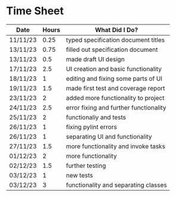 # Time Sheet

| Date     | Hours | What Did I Do?                         |
|----------|-------|----------------------------------------|
| 11/11/23 | 0.25  | typed specification document titles    |
| 13/11/23 | 0.75  | filled out specification document      |
| 13/11/23 | 0.5   | made draft UI design                   |
| 17/11/23 | 2.5   | UI creation and basic functionality    |
| 18/11/23 | 1     | editing and fixing some parts of UI    | 
| 19/11/23 | 1.5   | made first test and coverage report    |
| 23/11/23 | 2     | added more functionality to project    |
| 24/11/23 | 2.5   | error fixing and further functionality |
| 25/11/23 | 2     | functionaliy and tests                 |
| 26/11/23 | 1     | fixing pylint errors                   |
| 26/11/23 | 1     | separating UI and functionality        |
| 27/11/23 | 1.5   | more functionality and invoke tasks    |
| 01/12/23 | 2     | more functionality                     |
| 02/12/23 | 1.5   | further testing                        |
| 03/12/23 | 1     | new tests                              |
| 03/12/23 | 3     | functionality and separating classes   |
